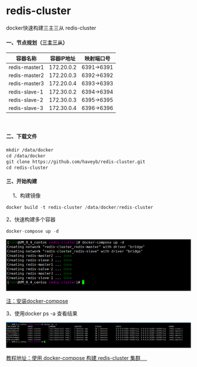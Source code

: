 # redis-cluster
docker快速构建三主三从 redis-cluster

#### 一、节点规划（三主三从）

| 容器名称  |  容器IP地址 | 映射端口号  |
| ------------ | ------------ | ------------ |
| redis-master1  | 172.20.0.2  | 6391->6391  |
| redis-master2  | 172.20.0.3  | 6392->6392  |
| redis-master3  | 172.20.0.4  | 6393->6393  |
| redis-slave-1  | 172.30.0.2  | 6394->6394  |
| redis-slave-2  | 172.30.0.3  | 6395->6395  |
| redis-slave-3  | 172.30.0.4  | 6396->6396  |

　　
#### 二、下载文件
```
mkdir /data/docker
cd /data/docker
git clone https://github.com/haveyb/redis-cluster.git
cd redis-cluster
```


#### 三、开始构建
　
1、构建镜像

```php
docker build -t redis-cluster /data/docker/redis-cluster
```

2、快速构建多个容器

```php
docker-compose up -d 
```
![](./example.png)

[注：安装docker-compose](https://www.haveyb.com/article/239 "安装docker-compose")


3、使用docker ps -a 查看结果

![](./second.png)

[教程地址：使用 docker-compose 构建 redis-cluster 集群 　](https://www.haveyb.com/article/237 "使用 docker-compose 构建 redis-cluster 集群 　")

